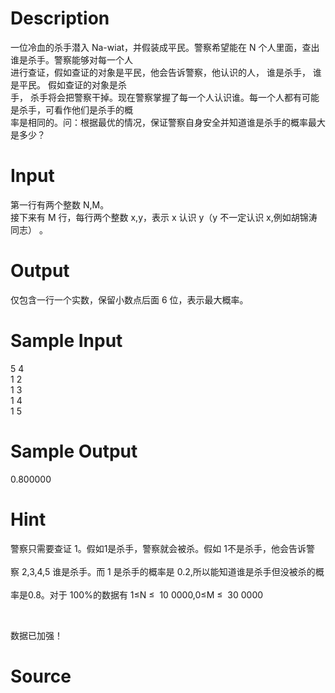 
# Description

<div class="content"><div>一位冷血的杀手潜入 Na-wiat，并假装成平民。警察希望能在 N 个人里面，查出谁是杀手。警察能够对每一个人</div>
<div>进行查证，假如查证的对象是平民，他会告诉警察，他认识的人， 谁是杀手， 谁是平民。 假如查证的对象是杀</div>
<div>手， 杀手将会把警察干掉。现在警察掌握了每一个人认识谁。每一个人都有可能是杀手，可看作他们是杀手的概</div>
<div>率是相同的。问：根据最优的情况，保证警察自身安全并知道谁是杀手的概率最大是多少？</div></div>

# Input

<div class="content"><p>第一行有两个整数 N,M。 <br/>
接下来有 M 行，每行两个整数 x,y，表示 x 认识 y（y 不一定认识 x,例如胡锦涛同志） 。</p></div>

# Output

<div class="content"><p>仅包含一行一个实数，保留小数点后面 6 位，表示最大概率。</p></div>

# Sample Input

<div class="content"><span class="sampledata">5 4 <br/>
1 2 <br/>
1 3 <br/>
1 4 <br/>
1 5 </span></div>

# Sample Output

<div class="content"><span class="sampledata">0.800000 </span></div>

# Hint

<div class="content"><p></p><p>警察只需要查证 1。假如1是杀手，警察就会被杀。假如 1不是杀手，他会告诉警<br/><br/>
察 2,3,4,5 谁是杀手。而 1 是杀手的概率是 0.2,所以能知道谁是杀手但没被杀的概<br/><br/>
率是0.8。对于 100%的数据有 1≤N ≤  10 0000,0≤M ≤  30 0000</p><br/>
<p>数据已加强！</p><p></p></div>

# Source

<div class="content"><p><a href="problemset.php?search="></a></p></div>

